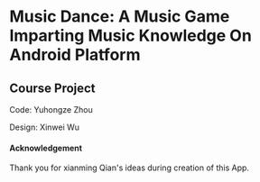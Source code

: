 # Music Dance: A Music Game Imparting Music Knowledge On Android Platform

## Course Project

Code: Yuhongze Zhou

Design: Xinwei Wu

#### Acknowledgement

Thank you for xianming Qian's ideas during creation of this App.